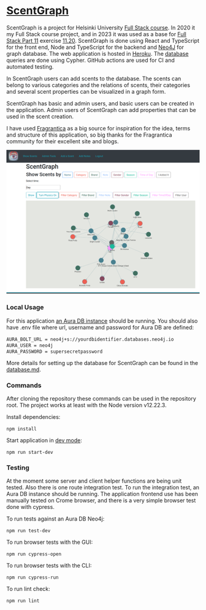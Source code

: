 # [ScentGraph](https://scent-graph.herokuapp.com/)

ScentGraph is a project for Helsinki University [Full Stack course](https://fullstackopen.com/en/). In 2020 it my Full Stack course project, and in 2023 it was used as a base for [Full Stack Part 11](https://fullstackopen.com/en/part11) exercise [11.20](https://fullstackopen.com/en/part11/expanding_further#exercises-11-19-11-21). ScentGraph is done using React and TypeScript for the front end, Node and TypeScript for the backend and [Neo4J](https://neo4j.com/) for graph database. The web application is hosted in [Heroku](https://scent-graph.herokuapp.com/). The [database](https://github.com/apndx/ScentGraph/blob/master/documentation/database.md) queries are done using Cypher. GitHub actions are used for CI and automated testing.

In ScentGraph users can add scents to the database. The scents can belong to various categories and the relations of scents, their categories and several scent properties can be visualized in a graph form.

ScentGraph has basic and admin users, and basic users can be created in the application. Admin users of ScentGraph can add properties that can be used in the scent creation.

I have used [Fragrantica](https://www.fragrantica.com/) as a big source for inspiration for the idea, terms and structure of this application, so big thanks for the Fragrantica community for their excellent site and blogs.

<img src="https://github.com/apndx/ScentGraph/blob/master/documentation/scent-graph-show-scents.png" width="800">

### Local Usage

For this application [an Aura DB instance](https://neo4j.com/cloud/platform/aura-graph-database/) should be running. You should also have .env file where url, username and password for Aura DB are defined:
```
AURA_BOLT_URL = neo4j+s://yourdbidentifier.databases.neo4j.io
AURA_USER = neo4j
AURA_PASSWORD = supersecretpassword
```
More details for setting up the database for ScentGraph can be found in the [database.md](https://github.com/apndx/ScentGraph/blob/master/documentation/database.md).

### Commands

After cloning the repository these commands can be used in the repository root. The project works at least with the Node version v12.22.3.

Install dependencies:

```
npm install
```

Start application in [dev mode](http://localhost:3004/):

```
npm run start-dev
```

### Testing

At the moment some server and client helper functions are being unit tested. Also there is one route integration test. To run the integration test, an Aura DB instance should be running. The application frontend use has been manually tested on Crome browser, and there is a very simple browser test done with cypress.

To run tests against an Aura DB Neo4j:

```
npm run test-dev
```

To run browser tests with the GUI:

```
npm run cypress-open
```

To run browser tests with the CLI:

```
npm run cypress-run
```

To run lint check:

```
npm run lint
```
